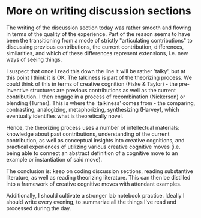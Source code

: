 # More on writing discussion sections
The writing of the discussion section today was rather smooth and flowing in terms of the quality of the experience. Part of the reason seems to have been the transitioning from a mode of strictly "articulating contributions" to discussing previous contributions, the current contribution, differences, similarities, and which of these differences represent extensions, i.e. new ways of seeing things.

I suspect that once I read this down the line it will be rather 'talky', but at this point I think it is OK. The talkiness is part of the theorizing process. We could think of this in terms of creative cognition (Fiske & Taylor) - the pre-inventive structures are previous contributions as well as the current contribution. I then engage in a process of recombination (Nickerson) or blending (Turner). This is where the 'talkiness' comes from - the comparing, contrasting, analogizing, metaphorizing, synthesizing (Harvey), which eventually identifies what is theoretically novel.

Hence, the theorizing process uses a number of intellectual materials: knowledge about past contributions, understanding of the current contribution, as well as conceptual insights into creative cognitions, and practical experiences of utilizing various creative cognitive moves (i.e. being able to connect an abstract definition of a cognitive move to an example or instantiation of said move).

The conclusion is: keep on coding discussion sections, reading substantive literature, as well as reading theorizing literature. This can then be distilled into a framework of creative cognitive moves with attendant examples.

Additionally, I should cultivate a stronger lab notebook practice. Ideally I should write every evening, to summarize all the things I've read and processed during the day.
